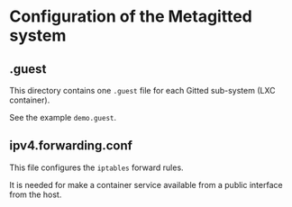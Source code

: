 # Configuration of the Metagitted system

## <name>.guest

This directory contains one ```.guest``` file for each Gitted
sub-system (LXC container).

See the example ```demo.guest```.


## ipv4.forwarding.conf

This file configures the ```iptables``` forward rules.

It is needed for make a container service available from a public
interface from the host.
